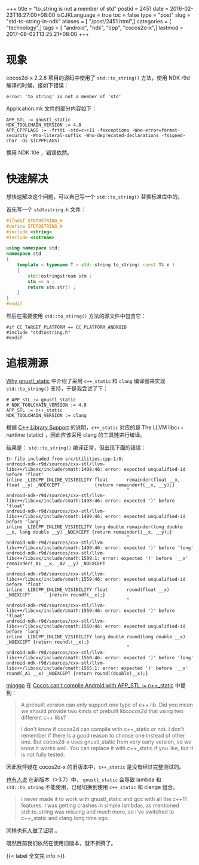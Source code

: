 +++
title = "to_string is not a member of std"
postid = 2451
date = 2016-02-23T16:27:00+08:00
isCJKLanguage = true
toc = false
type = "post"
slug = "std-to-string-in-ndk"
aliases = [ "/post/2451.html",]
categories = [ "technology",]
tags = [ "android", "ndk", "cpp", "cocos2d-x",]
lastmod = 2017-08-02T13:25:21+08:00
+++


# 现象

cocos2d-x 2.2.6 项目的源码中使用了 `std::to_string()` 方法，使用 NDK r9d 编译的时候，报如下错误：

```
error: 'to_string' is not a member of 'std'
```

Application.mk 文件的部分内容如下：

```
APP_STL := gnustl_static
NDK_TOOLCHAIN_VERSION := 4.8
APP_CPPFLAGS := -frtti -std=c++11 -fexceptions -Wno-error=format-security -Wno-literal-suffix -Wno-deprecated-declarations -fsigned-char -Os $(CPPFLAGS)
```

换用 NDK 10e ，错误依然。

<!--more-->

# 快速解决

想快速解决这个问题，可以自己写一个 `std::to_string()` 替换标准库中的。

首先写一个 `stdtostring.h` 文件：

``` cpp
#ifndef STDTOSTRING_H
#define STDTOSTRING_H
#include <string>
#include <sstream>

using namespace std;
namespace std
{
    template < typename T > std::string to_string( const T& n )
    {
        std::ostringstream stm ;
        stm << n ;
        return stm.str() ;
    }
}
#endif
```

然后在需要使用 `std::to_stirng()` 方法的源文件中包含它：

```
#if CC_TARGET_PLATFORM == CC_PLATFORM_ANDROID
#include "stdtostring.h"
#endif
```

# 追根溯源

[Why gnustl_static][2] 中介绍了采用 `c++_static` 和 `clang` 编译器来实现 `std::to_string()` 支持，于是我尝试了下：

```
# APP_STL := gnustl_static
# NDK_TOOLCHAIN_VERSION := 4.8
APP_STL := c++_static
NDK_TOOLCHAIN_VERSION := clang
```

根据 [C++ Library Support][1] 的说明，`c++_static` 对应的是 The LLVM libc++ runtime (static) ，因此应该采用 clang 的工具链进行编译。

结果是： `std::to_string()` 编译正常，但出现下面的错误：

```
In file included from src/Utilities.cpp:1:0:
android-ndk-r9d/sources/cxx-stl/llvm-libc++/libcxx/include/cmath:1498:46: error: expected unqualified-id before 'float'
inline _LIBCPP_INLINE_VISIBILITY float       remainder(float __x, float __y) _NOEXCEPT             {return remainderf(__x, __y);}
                                             ^
android-ndk-r9d/sources/cxx-stl/llvm-libc++/libcxx/include/cmath:1498:46: error: expected ')' before 'float'
android-ndk-r9d/sources/cxx-stl/llvm-libc++/libcxx/include/cmath:1499:46: error: expected unqualified-id before 'long'
inline _LIBCPP_INLINE_VISIBILITY long double remainder(long double __x, long double __y) _NOEXCEPT {return remainderl(__x, __y);}
                                             ^
android-ndk-r9d/sources/cxx-stl/llvm-libc++/libcxx/include/cmath:1499:46: error: expected ')' before 'long'
android-ndk-r9d/sources/cxx-stl/llvm-libc++/libcxx/include/cmath:1509:1: error: expected ')' before '__x'
remainder(_A1 __x, _A2 __y) _NOEXCEPT
^
android-ndk-r9d/sources/cxx-stl/llvm-libc++/libcxx/include/cmath:1559:46: error: expected unqualified-id before 'float'
inline _LIBCPP_INLINE_VISIBILITY float       round(float __x) _NOEXCEPT       {return roundf(__x);}
                                             ^
android-ndk-r9d/sources/cxx-stl/llvm-libc++/libcxx/include/cmath:1559:46: error: expected ')' before 'float'
android-ndk-r9d/sources/cxx-stl/llvm-libc++/libcxx/include/cmath:1560:46: error: expected unqualified-id before 'long'
inline _LIBCPP_INLINE_VISIBILITY long double round(long double __x) _NOEXCEPT {return roundl(__x);}
                                             ^
android-ndk-r9d/sources/cxx-stl/llvm-libc++/libcxx/include/cmath:1560:46: error: expected ')' before 'long'
android-ndk-r9d/sources/cxx-stl/llvm-libc++/libcxx/include/cmath:1565:1: error: expected ')' before '__x'
round(_A1 __x) _NOEXCEPT {return round((double)__x);}
```

[minggo][3] 在 [Cocos can't compile Android with APP_STL := c++_static][4] 中提到：

> A prebuilt version can only support one type of c++ lib. Did you mean we should provide two kinds of prebuilt libcocos2d that using two different c++ libs?
>
> I don't know if cocos2d can compile with c++_static or not. I don't remember if there is a good reason to choose one instead of other one. But cocos2d-x uses gnustl_static from very early version, so we know it works well. You can replace it with c++_static if you like, but it is not fully tested.

因此我怀疑在 cocos2d-x 的旧版本中，`c++_static` 是没有经过完整测试的。

[也有人说][6] 在新版本（>3.7）中， `gnustl_static` 会导致 lambda 和 `std::to_string` 不能使用，已经切换到使用 `c++_static` 和 clange 组合。

> I never made it to work with gnustl_static and gcc with all the c++11 features. I was getting crashes in simple lambdas, as mentioned std::to_string was missing and much more, so i've switched to c++_static and clang long time ago.

[同样也有人做了证明][5] 。

既然目前我们依然在使用旧版本，就不折腾了。

{{< label 全文完 info >}}

[1]: http://developer.android.com/intl/zh-cn/ndk/guides/cpp-support.html
[2]: http://discuss.cocos2d-x.org/t/why-gnustl-static/23780
[3]: https://github.com/minggo
[4]: https://github.com/cocos2d/cocos2d-x/issues/13644
[5]: http://discuss.cocos2d-x.org/t/why-gnustl-static/23780/18
[6]: http://discuss.cocos2d-x.org/t/why-gnustl-static/23780/12

